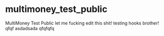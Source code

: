 multimoney_test_public
======================

MultiMoney Test Public
let me fucking edit this shit!
testing hooks brother!
qfqf
asdadsada
qfqfqfq
